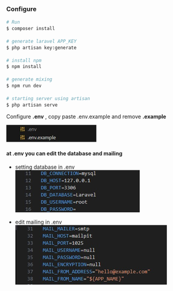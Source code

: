 ### Configure

```bash
# Run
$ composer install

# generate laravel APP_KEY
$ php artisan key:generate

# install npm
$ npm install

# generate mixing
$ npm run dev

# starting server using artisan
$ php artisan serve
```

Configure **.env** , copy paste .env.example and remove **.example**

![.env](https://github.com/bakaroti/resource/blob/main/env.jpeg?raw=true)

#### at .env you can edit the database and mailing <br>

-   setting database in .env <br>
    ![database](https://github.com/bakaroti/resource/blob/main/database.jpeg?raw=true)

-   edit mailing in .env <br>
    ![mailing](https://github.com/bakaroti/resource/blob/main/mail.jpeg?raw=true)
